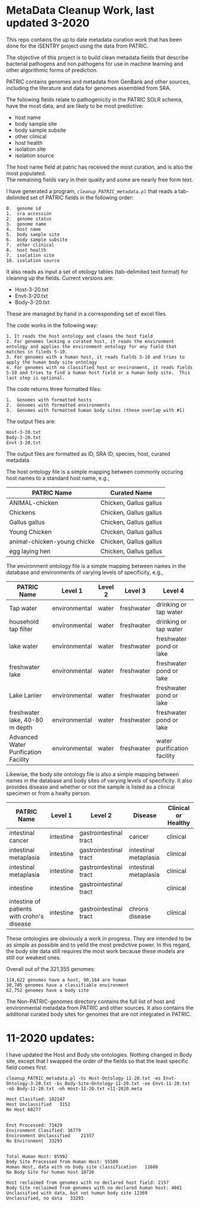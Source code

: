 

# MetaData Cleanup Work, last updated 3-2020

This repo contains the up to date metadata curation work that has been done for the iSENTRY project using the data from PATRIC.

The objective of this project is to build clean metadata fields that describe bacterial pathogens and non pathogens for use in machine learning and other algorithmic forms of prediction. 

PATRIC contains genomes and metadata from GenBank and other sources, including the literature and data for genomes assembled from SRA. 

The following fields relate to pathogenicity in the PATRIC SOLR schema, have the most data, and are likely to be most predictive:

* host name
* body sample site
* body sample subsite
* other clinical
* host health
* isolation site
* isolation source

The host name field at patric has received the most curation, and is also the most populated.  
The remaining fields vary in their quality and some are nearly free form text. 

I have generated a program, *`cleanup_PATRIC_metadata.pl`* that reads a tab-delimited set of PATRIC fields in the following order:

	0.  genome id
	1.  sra accession
	2.  genome status
	3.  genome name
	4.  host name
	5.  body sample site
	6.  body sample subsite
	7.  other clinical
	8.  host health
	7.  isolation site
	10. isolation source
  
 It also reads as input a set of otology tables (tab-delimited text format) for cleaning up the fields. Current versions are:  
 
 * Host-3-20.txt
 * Envt-3-20.txt
 * Body-3-20.txt
 
 These are managed by hand in a corresponding set of excel files. 
 
 The code works in the following way:

    1. It reads the host ontology and cleans the host field
    2. For genomes lacking a curated host, it reads the environment ontology and applies the environment ontology for any field that matches in fileds 5-10.
    3. For genomes with a human host, it reads fields 5-10 and tries to apply the human body site ontology 
    4. For genomes with no classified host or environment, it reads fields 5-10 and tries to find a human host field or a human body site.  This last step is optional.


The code returns three formatted files:

    1.  Genomes with formatted hosts 
    2.  Genomes with formatted environments
    3.  Genomes with formatted human body sites (these overlap with #1)

The output files are:
   
    Host-3-20.txt
    Body-3-20.txt
    Envt-3-20.txt

The output files are formatted as ID, SRA ID, species, host, curated metadata

The host ontology file is a simple mapping between commonly occuring host names to a standard host name, e.g.,
    
| PATRIC Name | Curated Name |
| ----------- | -----------  |
|  ANIMAL-chicken | Chicken, Gallus gallus
|  Chickens | Chicken, Gallus gallus
|  Gallus gallus | Chicken, Gallus gallus
|  Young Chicken | Chicken, Gallus gallus
|  animal-chicken-young chicke | Chicken, Gallus gallus
|  egg laying hen | Chicken, Gallus gallus



The environment ontology file is a simple mapping between names in the database and environments of varying levels of specificity, e.g.,

| PATRIC Name | Level 1     |Level 2     |Level 3       |Level 4 |
| ----------- | ----------- | -----------| -----------  | -----------  |
|Tap water|environmental|water|freshwater|drinking or tap water
|household tap filter|environmental|water|freshwater|drinking or tap water
|lake water|environmental|water|freshwater|freshwater pond or lake
|freshwater lake|environmental|water|freshwater|freshwater pond or lake
|Lake Lanier|environmental|water|freshwater|freshwater pond or lake
|freshwater lake, 40-80 m depth|environmental|water|freshwater|freshwater pond or lake
|Advanced Water Purification Facility|environmental|water|freshwater|water purification facility


Likewise, the body site ontology file is also a simple mapping between names in the database and body sites of varying levels of specificity.  It also provides disease and whether or not the sample is listed as a clinical specimen or from a healty person. 

| PATRIC Name | Level 1     |Level 2     |Disease      |Clinical or Healthy|
| ----------- | ----------- | -----------| -----------  | -----------  |
|intestinal cancer|intestine|gastrointestinal tract|cancer|clinical|
|intestinal metaplasia|intestine|gastrointestinal tract|intestinal metaplasia|clinical|
|intestinal metaplasia|intestine|gastrointestinal tract|intestinal metaplasia|clinical|
|intestine|intestine|gastrointestinal tract||clinical|
|intestine of patients with crohn's disease|intestine|gastrointestinal tract|chrons disease|clinical|

These ontologies are obviously a work in progress.  They are intended to be as simple as possible and to yeild the most predictive power.  In this regard, the body site data still requires the most work because these models are still our weakest ones. 

Overall out of the 321,355 genomes:
    
    114,622 genomes have a host, 90,164 are human
    30,705 genomes have a classifiable environment
    62,752 genomes have a body site

The Non-PATRIC-genomes directory contains the full list of host and environmental metadata from PATRIC and other sources.  It also contains the additonal curated body sites for genomes that are not integrated in PATRIC.


# 11-2020 updates:

I have updated the Host and Body site ontologies.  Nothing changed in Body site, except that I swapped the order of the fields so that the least specific field comes first.

	cleanup_PATRIC_metadata.pl -hs Host-Ontology-11-20.txt -es Envt-Ontology-3-20.txt -bs Body-Site-Ontology-11-20.txt -oe Envt-11-20.txt -ob Body-11-20.txt -oh Host-11-20.txt <11-2020.meta

	Host Clasified: 102247
	Host Unclassified	3152
	No Host	68277


	Envt Processed: 71429
	Environment Clasified: 16779
	Environment Unclassified	21357
	No Environment	33293


	Total Human Host: 85992
	Body Site Processed from Human Host: 55580
	Human Host, data with no body site classification	11686
	No Body Site for human host	18726

	Host reclaimed from genomes with no declared host field: 2157
	Body Site reclaimed from genomes with no declared human host: 4661
	Unclassified with data, but not human body site	12369
	Unclassified, no data	33293

